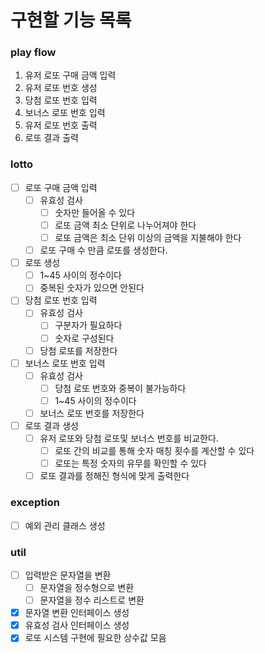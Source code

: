 # 구현할 기능 목록

### play flow
1. 유저 로또 구매 금액 입력
2. 유저 로또 번호 생성
3. 당첨 로또 번호 입력
4. 보너스 로또 번호 입력
5. 유저 로또 번호 출력
6. 로또 결과 출력

### lotto
- [ ] 로또 구매 금액 입력
    - [ ] 유효성 검사
        - [ ] 숫자만 들어올 수 있다
        - [ ] 로또 금액 최소 단위로 나누어져야 한다
        - [ ] 로또 금액은 최소 단위 이상의 금액을 지불해야 한다
    - [ ] 로또 구매 수 만큼 로또를 생성한다.
- [ ] 로또 생성
    - [ ] 1~45 사이의 정수이다
    - [ ] 중복된 숫자가 있으면 안된다
- [ ] 당첨 로또 번호 입력
    - [ ] 유효성 검사
        - [ ] 구분자가 필요하다
        - [ ] 숫자로 구성된다
    - [ ] 당첨 로또를 저장한다
- [ ] 보너스 로또 번호 입력
    - [ ] 유효성 검사
        - [ ] 당첨 로또 번호와 중복이 불가능하다
        - [ ] 1~45 사이의 정수이다
    - [ ] 보너스 로또 번호를 저장한다
- [ ] 로또 결과 생성
    - [ ] 유저 로또와 당첨 로또및  보너스 번호를 비교한다.
        - [ ] 로또 간의 비교를 통해 숫자 매칭 횟수를 계산할 수 있다
        - [ ] 로또는 특정 숫자의 유무를 확인할 수 있다
    - [ ] 로또 결과를 정해진 형식에 맞게 출력한다

### exception
- [ ] 예외 관리 클래스 생성

### util
- [ ] 입력받은 문자열을 변환
    - [ ] 문자열을 정수형으로 변환
    - [ ] 문자열을 정수 리스트로 변환
- [x] 문자열 변환 인터페이스 생성
- [x] 유효성 검사 인터페이스 생성
- [x] 로또 시스템 구현에 필요한 상수값 모음